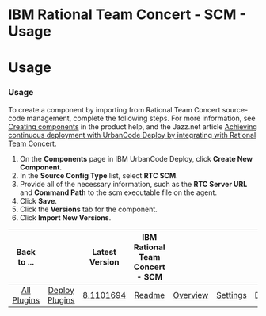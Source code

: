 
IBM Rational Team Concert - SCM - Usage
=======================================

# Usage



### Usage





To create a component by importing from Rational Team Concert source-code management, complete the following steps. For more information, see [Creating components](http://www-01.ibm.com/support/knowledgecenter/SS4GSP_6.1.1/com.ibm.udeploy.doc/topics/comp_create.html "Creating components") in the product help, and the Jazz.net article [Achieving continuous deployment with UrbanCode Deploy by integrating with Rational Team Concert](https://jazz.net/library/article/1480 "Jazz.net article").


1. On the **Components** page in IBM UrbanCode Deploy, click **Create New Component**.
2. In the **Source Config Type** list, select **RTC SCM**.
3. Provide all of the necessary information, such as the **RTC Server URL** and **Command Path** to the scm executable file on the agent.
4. Click **Save**.
5. Click the **Versions** tab for the component.
6. Click **Import New Versions**.




|Back to ...||Latest Version|IBM Rational Team Concert - SCM ||||
| :---: | :---: | :---: | :---: | :---: | :---: | :---: |
|[All Plugins](../../index.md)|[Deploy Plugins](../README.md)|[8.1101694](https://raw.githubusercontent.com/UrbanCode/IBM-UCD-PLUGINS/main/files/air-plugin-RTC-scm/air-plugin-RTC-scm-8.1101694.zip)|[Readme](README.md)|[Overview](overview.md)|[Settings](settings.md)|[Downloads](downloads.md)|
